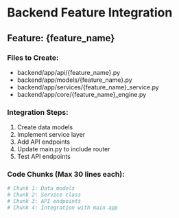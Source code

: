 # Backend Feature Integration

## Feature: {feature_name}

### Files to Create:
- backend/app/api/{feature_name}.py
- backend/app/models/{feature_name}.py
- backend/app/services/{feature_name}_service.py
- backend/app/core/{feature_name}_engine.py

### Integration Steps:
1. Create data models
2. Implement service layer
3. Add API endpoints
4. Update main.py to include router
5. Test API endpoints

### Code Chunks (Max 30 lines each):
```python
# Chunk 1: Data models
# Chunk 2: Service class
# Chunk 3: API endpoints
# Chunk 4: Integration with main app
```
